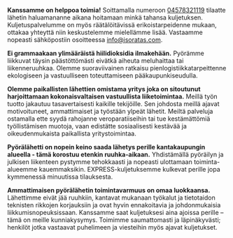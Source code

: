 
**Kanssamme on helppoa toimia!**
Soittamalla numeroon [04578321119](tel:04578321119) tilaatte lähetin haluamananne aikana hoitamaan minkä tahansa kuljetuksen.
Kuljetuspalvelumme on myös räätälöitävissä erikoistarpeidenne mukaan, ottakaa yhteyttä niin keskustelemme mielellämme lisää.
Vastaamme nopeasti sähköpostiin osoitteessa [info@isoratas.com](mailto:info@isoratas.com).

**Ei grammaakaan ylimääräistä hiilidioksidia ilmakehään.**
Pyörämme liikkuvat täysin päästöttömästi eivätkä aiheuta meluhaittaa tai liikenneruuhkaa.
Olemme suoraviivainen ratkaisu pienlogistiikkatarpeittenne ekologiseen ja vastuulliseen toteuttamiseen pääkaupunkiseudulla.

**Olemme paikallisten lähettien omistama yritys joka on sitoutunut harjoittamaan kokonaisvaltaisen vastuullista liiketoimintaa.**
Meillä työn tuotto jakautuu tasavertaisesti kaikille tekijöille.
Sen johdosta meillä ajavat motivoituneet, ammattimaiset ja työstään ylpeät lähetit.
Meiltä palveluja ostamalla ette syydä rahojanne veroparatiiseihin tai tue kestämättömiä työllistämisen muotoja, vaan edistätte sosiaalisesti kestävää ja oikeudenmukaista paikallista yritystoimintaa.

**Pyörälähetti on nopein keino saada lähetys perille kantakaupungin alueella - tämä korostuu etenkin ruuhka-aikaan.**
Yhdistämällä pyöräilyn ja julkisen liikenteen pystymme tehokkaasti ja nopeasti ulottamaan toiminta-alueemme kauemmaksikin.
EXPRESS-kuljetuksemme kulkevat perille jopa kymmenessä minuutissa tilauksesta.

**Ammattimaisen pyörälähetin toimintavarmuus on omaa luokkaansa.**
Lähettimme eivät jää ruuhkiin, kantavat mukanaan työkalut ja tietotaidon teknisten rikkojen korjauksiin ja ovat hyvin ennakoitavia ja johdonmukaisia liikkumisnopeuksissaan.
Kanssamme saat kuljetuksesi aina ajoissa perille – tämä on meille kunniakysymys.
Toimimme saumattomasti ja läpinäkyvästi; henkilöt jotka vastaavat puhelimeen ja viesteihin myös ajavat kuljetukset.

